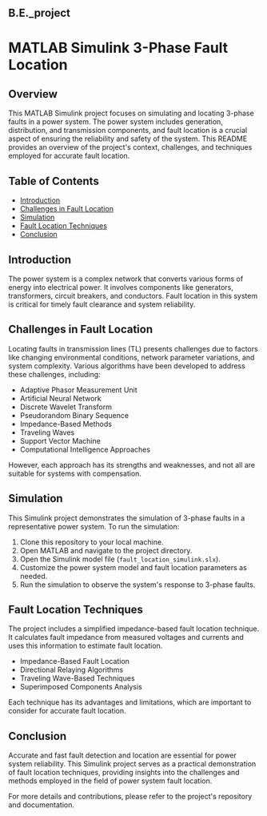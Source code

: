 ## B.E._project

# MATLAB Simulink 3-Phase Fault Location

## Overview

This MATLAB Simulink project focuses on simulating and locating 3-phase faults in a power system. The power system includes generation, distribution, and transmission components, and fault location is a crucial aspect of ensuring the reliability and safety of the system. This README provides an overview of the project's context, challenges, and techniques employed for accurate fault location.

## Table of Contents

- [Introduction](#introduction)
- [Challenges in Fault Location](#challenges-in-fault-location)
- [Simulation](#simulation)
- [Fault Location Techniques](#fault-location-techniques)
- [Conclusion](#conclusion)

## Introduction

The power system is a complex network that converts various forms of energy into electrical power. It involves components like generators, transformers, circuit breakers, and conductors. Fault location in this system is critical for timely fault clearance and system reliability.

## Challenges in Fault Location

Locating faults in transmission lines (TL) presents challenges due to factors like changing environmental conditions, network parameter variations, and system complexity. Various algorithms have been developed to address these challenges, including:

- Adaptive Phasor Measurement Unit
- Artificial Neural Network
- Discrete Wavelet Transform
- Pseudorandom Binary Sequence
- Impedance-Based Methods
- Traveling Waves
- Support Vector Machine
- Computational Intelligence Approaches

However, each approach has its strengths and weaknesses, and not all are suitable for systems with compensation.

## Simulation

This Simulink project demonstrates the simulation of 3-phase faults in a representative power system. To run the simulation:

1. Clone this repository to your local machine.
2. Open MATLAB and navigate to the project directory.
3. Open the Simulink model file (`fault_location_simulink.slx`).
4. Customize the power system model and fault location parameters as needed.
5. Run the simulation to observe the system's response to 3-phase faults.

## Fault Location Techniques

The project includes a simplified impedance-based fault location technique. It calculates fault impedance from measured voltages and currents and uses this information to estimate fault location.

- Impedance-Based Fault Location
- Directional Relaying Algorithms
- Traveling Wave-Based Techniques
- Superimposed Components Analysis

Each technique has its advantages and limitations, which are important to consider for accurate fault location.

## Conclusion

Accurate and fast fault detection and location are essential for power system reliability. This Simulink project serves as a practical demonstration of fault location techniques, providing insights into the challenges and methods employed in the field of power system fault location.

For more details and contributions, please refer to the project's repository and documentation.

